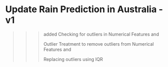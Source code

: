 # Update Rain Prediction in Australia - v1

>>> added Checking for outliers in Numerical Features and
>>> 
>>> Outlier Treatment to remove outliers from Numerical Features and
>>> 
>>> Replacing outliers using IQR
